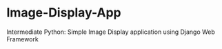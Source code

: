 # Image-Display-App
Intermediate Python: Simple Image Display application using Django Web Framework
